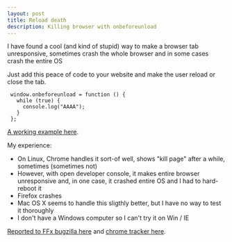 ```yaml
---
layout: post
title: Reload death
description: Killing browser with onbeforeunload
---
```


I have found a cool (and kind of stupid) way to make a browser tab unresponsive, sometimes crash the whole browser and in some cases crash the entire OS

Just add this peace of code to your website and make the user reload or close the tab.

     window.onbeforeunload = function () {
       while (true) {
         console.log("AAAA");
       }
     }; 

 
[A working example here](http://www.karelbilek.com/reload_death.html).

My experience:

* On Linux, Chrome handles it sort-of well, shows "kill page" after a while, sometimes (sometimes not)
* However, with open developer console, it makes entire browser unresponsive and, in one case, it crashed entire OS and I had to hard-reboot it
* Firefox crashes
* Mac OS X seems to handle this sligthly better, but I have no way to test it thoroughly
* I don't have a Windows computer so I can't try it on Win / IE

[Reported to FFx bugzilla here](https://bugzilla.mozilla.org/show_bug.cgi?id=1142139) and [chrome tracker here](https://code.google.com/p/chromium/issues/detail?id=466173).
